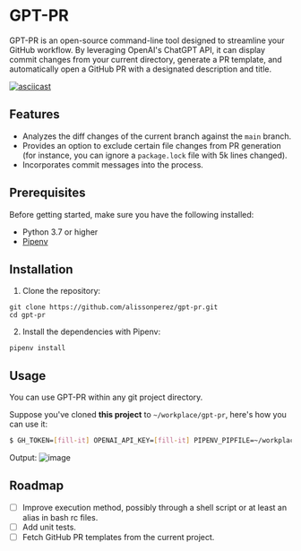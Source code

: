 # GPT-PR

GPT-PR is an open-source command-line tool designed to streamline your GitHub workflow. By leveraging OpenAI's ChatGPT API, it can display commit changes from your current directory, generate a PR template, and automatically open a GitHub PR with a designated description and title.

[![asciicast](https://asciinema.org/a/JIqhN0Du3bQiwXgsFJW37mMe3.svg)](https://asciinema.org/a/JIqhN0Du3bQiwXgsFJW37mMe3)

## Features

- Analyzes the diff changes of the current branch against the `main` branch.
- Provides an option to exclude certain file changes from PR generation (for instance, you can ignore a `package.lock` file with 5k lines changed).
- Incorporates commit messages into the process.

## Prerequisites

Before getting started, make sure you have the following installed:

- Python 3.7 or higher
- [Pipenv](https://pipenv.pypa.io/en/latest/)

## Installation

1. Clone the repository:

```shell
git clone https://github.com/alissonperez/gpt-pr.git
cd gpt-pr
```

2. Install the dependencies with Pipenv:

```shell
pipenv install
```

## Usage

You can use GPT-PR within any git project directory.

Suppose you've cloned **this project** to `~/workplace/gpt-pr`, here's how you can use it:

```bash
$ GH_TOKEN=[fill-it] OPENAI_API_KEY=[fill-it] PIPENV_PIPFILE=~/workplace/gpt-pr/Pipfile pipenv run python ~/workplace/gpt-pr/main.py
```

Output:
![image](https://github.com/alissonperez/gpt-pr/assets/756802/5ad932e0-dd3c-4cce-b5e0-c88bd8210189)

## Roadmap

- [ ] Improve execution method, possibly through a shell script or at least an alias in bash rc files.
- [ ] Add unit tests.
- [ ] Fetch GitHub PR templates from the current project.
